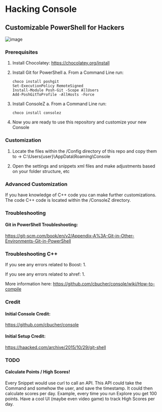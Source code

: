 # Hacking Console
## Customizable PowerShell for Hackers

![image](https://user-images.githubusercontent.com/6255224/163909334-c0772e71-aa74-4c23-9296-fce15ab76bc1.png)

### Prerequisites

1. Install Chocolatey: https://chocolatey.org/install

2. Install Git for PowerShell
  a. From a Command Line run:

       choco install poshgit
       Set-ExecutionPolicy RemoteSigned
       Install-Module Posh-Git -Scope AllUsers
       Add-PoshGitToProfile -AllHosts -Force
      
3. Install ConsoleZ
  a. From a Command Line run:

       choco install consolez
       
4. Now you are ready to use this repository and customize your new Console

### Customization

1. Locate the files within the /Config directory of this repo and copy them to -> C:\Users\{user}\AppData\Roaming\Console

2. Open the settings and snippets xml files and make adjustments based on your folder structure, etc

### Advanced Customization

If you have knowledge of C++ code you can make further customizations.
The code C++ code is located within the /ConsoleZ directory.

### Troubleshooting
#### Git in PowerShell Troubleshooting:
https://git-scm.com/book/en/v2/Appendix-A%3A-Git-in-Other-Environments-Git-in-PowerShell

### Troubleshooting C++
If you see any errors related to Boost:
1. 

If you see any errors related to ahref:
1. 

More information here:
https://github.com/cbucher/console/wiki/How-to-compile

### Credit
#### Initial Console Credit:
https://github.com/cbucher/console

#### Initial Setup Credit:
https://haacked.com/archive/2015/10/29/git-shell

### TODO
#### Calculate Points / High Scores!

Every Snippet would use curl to call an API.
This API could take the Command and somehow the user, and save the timestamp.
It could then calculate scores per day.
Example, every time you run Explore you get 100 points.
Have a cool UI (maybe even video game) to track High Scores per day.
